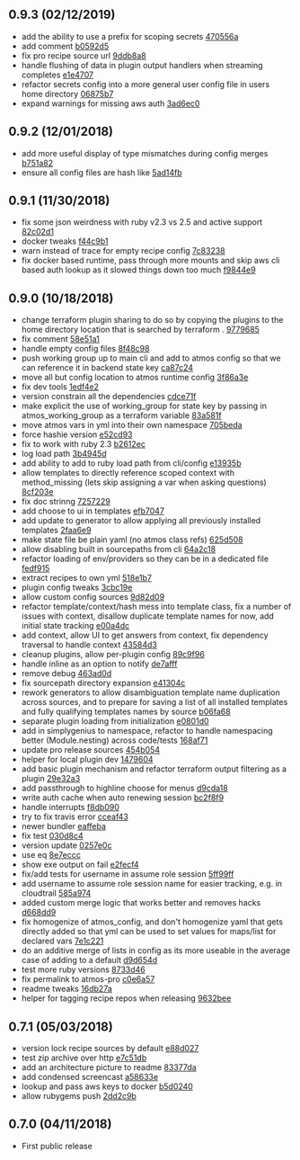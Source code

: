 0.9.3 (02/12/2019)
------------------

* add the ability to use a prefix for scoping secrets [470556a](https://github.com/simplygenius/atmos/commit/470556a)
* add comment [b0592d5](https://github.com/simplygenius/atmos/commit/b0592d5)
* fix pro recipe source url [9ddb8a8](https://github.com/simplygenius/atmos/commit/9ddb8a8)
* handle flushing of data in plugin output handlers when streaming completes [e1e4707](https://github.com/simplygenius/atmos/commit/e1e4707)
* refactor secrets config into a more general user config file in users home directory [06875b7](https://github.com/simplygenius/atmos/commit/06875b7)
* expand warnings for missing aws auth [3ad6ec0](https://github.com/simplygenius/atmos/commit/3ad6ec0)

0.9.2 (12/01/2018)
------------------

* add more useful display of type mismatches during config merges [b751a82](https://github.com/simplygenius/atmos/commit/b751a82)
* ensure all config files are hash like [5ad14fb](https://github.com/simplygenius/atmos/commit/5ad14fb)

0.9.1 (11/30/2018)
------------------

* fix some json weirdness with ruby v2.3 vs 2.5 and active support [82c02d1](https://github.com/simplygenius/atmos/commit/82c02d1)
* docker tweaks [f44c9b1](https://github.com/simplygenius/atmos/commit/f44c9b1)
* warn instead of trace for empty recipe config [7c83238](https://github.com/simplygenius/atmos/commit/7c83238)
* fix docker based runtime, pass through more mounts and skip aws cli based auth lookup as it slowed things down too much [f9844e9](https://github.com/simplygenius/atmos/commit/f9844e9)

0.9.0 (10/18/2018)
------------------

* change terraform plugin sharing to do so by copying the plugins to the home directory location that is searched by terraform . [9779685](https://github.com/simplygenius/atmos/commit/9779685)
* fix comment [58e51a1](https://github.com/simplygenius/atmos/commit/58e51a1)
* handle empty config files [8f48c98](https://github.com/simplygenius/atmos/commit/8f48c98)
* push working group up to main cli and add to atmos config so that we can reference it in backend state key [ca87c24](https://github.com/simplygenius/atmos/commit/ca87c24)
* move all but config location to atmos runtime config [3f86a3e](https://github.com/simplygenius/atmos/commit/3f86a3e)
* fix dev tools [1edf4e2](https://github.com/simplygenius/atmos/commit/1edf4e2)
* version constrain all the dependencies [cdce71f](https://github.com/simplygenius/atmos/commit/cdce71f)
* make explicit the use of working_group for state key by passing in atmos_working_group as a terraform variable [83a581f](https://github.com/simplygenius/atmos/commit/83a581f)
* move atmos vars in yml into their own namespace [705beda](https://github.com/simplygenius/atmos/commit/705beda)
* force hashie version [e52cd93](https://github.com/simplygenius/atmos/commit/e52cd93)
* fix to work with ruby 2.3 [b2612ec](https://github.com/simplygenius/atmos/commit/b2612ec)
* log load path [3b4945d](https://github.com/simplygenius/atmos/commit/3b4945d)
* add ability to add to ruby load path from cli/config [e13935b](https://github.com/simplygenius/atmos/commit/e13935b)
* allow templates to directly reference scoped context with method_missing (lets skip assigning a var when asking questions) [8cf203e](https://github.com/simplygenius/atmos/commit/8cf203e)
* fix doc strinng [7257229](https://github.com/simplygenius/atmos/commit/7257229)
* add choose to ui in templates [efb7047](https://github.com/simplygenius/atmos/commit/efb7047)
* add update to generator to allow applying all previously installed templates [2faa6e9](https://github.com/simplygenius/atmos/commit/2faa6e9)
* make state file be plain yaml (no atmos class refs) [625d508](https://github.com/simplygenius/atmos/commit/625d508)
* allow disabling built in sourcepaths from cli [64a2c18](https://github.com/simplygenius/atmos/commit/64a2c18)
* refactor loading of env/providers so they can be in a dedicated file [fedf915](https://github.com/simplygenius/atmos/commit/fedf915)
* extract recipes to own yml [518e1b7](https://github.com/simplygenius/atmos/commit/518e1b7)
* plugin config tweaks [3cbc19e](https://github.com/simplygenius/atmos/commit/3cbc19e)
* allow custom config sources [9d82d09](https://github.com/simplygenius/atmos/commit/9d82d09)
* refactor template/context/hash mess into template class, fix a number of issues with context, disallow duplicate template names for now, add initial state tracking [e00a4dc](https://github.com/simplygenius/atmos/commit/e00a4dc)
* add context, allow UI to get answers from context, fix dependency traversal to handle context [43584d3](https://github.com/simplygenius/atmos/commit/43584d3)
* cleanup plugins, allow per-plugin config [89c9f96](https://github.com/simplygenius/atmos/commit/89c9f96)
* handle inline as an option to notify [de7afff](https://github.com/simplygenius/atmos/commit/de7afff)
* remove debug [463ad0d](https://github.com/simplygenius/atmos/commit/463ad0d)
* fix sourcepath directory expansion [e41304c](https://github.com/simplygenius/atmos/commit/e41304c)
* rework generators to allow disambiguation template name duplication across sources, and to prepare for saving a list of all installed templates and fully qualifying templates names by source [b06fa68](https://github.com/simplygenius/atmos/commit/b06fa68)
* separate plugin loading from initialization [e0801d0](https://github.com/simplygenius/atmos/commit/e0801d0)
* add in simplygenius to namespace, refactor to handle namespacing better (Module.nesting) across code/tests [168af71](https://github.com/simplygenius/atmos/commit/168af71)
* update pro release sources [454b054](https://github.com/simplygenius/atmos/commit/454b054)
* helper for local plugin dev [1479604](https://github.com/simplygenius/atmos/commit/1479604)
* add basic plugin mechanism and refactor terraform output filtering as a plugin [29e32a3](https://github.com/simplygenius/atmos/commit/29e32a3)
* add passthrough to highline choose for menus [d9cda18](https://github.com/simplygenius/atmos/commit/d9cda18)
* write auth cache when auto renewing session [bc2f8f9](https://github.com/simplygenius/atmos/commit/bc2f8f9)
* handle interrupts [f8db090](https://github.com/simplygenius/atmos/commit/f8db090)
* try to fix travis error [cceaf43](https://github.com/simplygenius/atmos/commit/cceaf43)
* newer bundler [eaffeba](https://github.com/simplygenius/atmos/commit/eaffeba)
* fix test [030d8c4](https://github.com/simplygenius/atmos/commit/030d8c4)
* version update [0257e0c](https://github.com/simplygenius/atmos/commit/0257e0c)
* use eq [8e7eccc](https://github.com/simplygenius/atmos/commit/8e7eccc)
* show exe output on fail [e2fecf4](https://github.com/simplygenius/atmos/commit/e2fecf4)
* fix/add tests for username in assume role session [5ff99ff](https://github.com/simplygenius/atmos/commit/5ff99ff)
* add username to assume role session name for easier tracking, e.g. in cloudtrail [585a974](https://github.com/simplygenius/atmos/commit/585a974)
* added custom merge logic that works better and removes hacks [d668dd9](https://github.com/simplygenius/atmos/commit/d668dd9)
* fix homogenize of atmos_config, and don't homogenize yaml that gets directly added so that yml can be used to set values for maps/list for declared vars [7e1c221](https://github.com/simplygenius/atmos/commit/7e1c221)
* do an additive merge of lists in config as its more useable in the average case of adding to a default [d9d654d](https://github.com/simplygenius/atmos/commit/d9d654d)
* test more ruby versions [8733d46](https://github.com/simplygenius/atmos/commit/8733d46)
* fix permalink to atmos-pro [c0e6a57](https://github.com/simplygenius/atmos/commit/c0e6a57)
* readme tweaks [16db27a](https://github.com/simplygenius/atmos/commit/16db27a)
* helper for tagging recipe repos when releasing [9632bee](https://github.com/simplygenius/atmos/commit/9632bee)

0.7.1 (05/03/2018)
------------------

* version lock recipe sources by default [e88d027](https://github.com/simplygenius/atmos/commit/e88d027)
* test zip archive over http [e7c51db](https://github.com/simplygenius/atmos/commit/e7c51db)
* add an architecture picture to readme [83377da](https://github.com/simplygenius/atmos/commit/83377da)
* add condensed screencast [a58633e](https://github.com/simplygenius/atmos/commit/a58633e)
* lookup and pass aws keys to docker [b5d0240](https://github.com/simplygenius/atmos/commit/b5d0240)
* allow rubygems push [2dd2c9b](https://github.com/simplygenius/atmos/commit/2dd2c9b)

0.7.0 (04/11/2018)
------------------

* First public release
